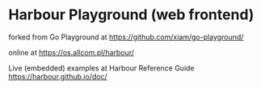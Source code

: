 # Harbour Playground (web frontend)

forked from Go Playground at https://github.com/xiam/go-playground/

online at https://os.allcom.pl/harbour/

Live (embedded) examples at Harbour Reference Guide https://harbour.github.io/doc/
